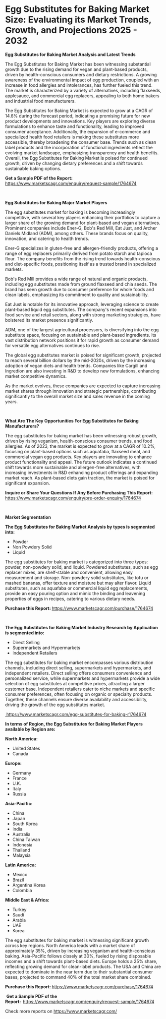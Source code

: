 <p><h1>Egg Substitutes for Baking Market Size: Evaluating its Market Trends, Growth, and Projections 2025 - 2032</h1></p><p><strong>Egg Substitutes for Baking Market Analysis and Latest Trends</strong></p>
<p><p>The Egg Substitutes for Baking Market has been witnessing substantial growth due to the rising demand for vegan and plant-based products, driven by health-conscious consumers and dietary restrictions. A growing awareness of the environmental impact of egg production, coupled with an increase in food allergies and intolerances, has further fueled this trend. The market is characterized by a variety of alternatives, including flaxseeds, applesauce, and commercial egg replacers, appealing to both home bakers and industrial food manufacturers.</p><p>The Egg Substitutes for Baking Market is expected to grow at a CAGR of 14.6% during the forecast period, indicating a promising future for new product developments and innovations. Key players are exploring diverse formulations to enhance taste and functionality, leading to improved consumer acceptance. Additionally, the expansion of e-commerce and specialized health food retailers is making these substitutes more accessible, thereby broadening the consumer base. Trends such as clean label products and the incorporation of functional ingredients reflect the evolving market landscape, emphasizing transparency and health benefits. Overall, the Egg Substitutes for Baking Market is poised for continued growth, driven by changing dietary preferences and a shift towards sustainable baking options.</p></p>
<p><strong>Get a Sample PDF of the Report:&nbsp;</strong> <a href="https://www.marketscagr.com/enquiry/request-sample/1764674?utm_campaign=2276&utm_medium=2&utm_source=Github&utm_content=ia&utm_term=15022025&utm_id=egg-substitutes-for-baking">https://www.marketscagr.com/enquiry/request-sample/1764674</a></p>
<p>&nbsp;</p>
<p><strong>Egg Substitutes for Baking Major Market Players</strong></p>
<p><p>The egg substitutes market for baking is becoming increasingly competitive, with several key players enhancing their portfolios to capture a larger share of the growing demand for plant-based and vegan alternatives. Prominent companies include Ener-G, Bob's Red Mill, Eat Just, and Archer Daniels Midland (ADM), among others. These brands focus on quality, innovation, and catering to health trends.</p><p>Ener-G specializes in gluten-free and allergen-friendly products, offering a range of egg replacers primarily derived from potato starch and tapioca flour. The company benefits from the rising trend towards health-conscious and diet-specific foods, positioning itself as a trusted brand in specialized markets.</p><p>Bob's Red Mill provides a wide range of natural and organic products, including egg substitutes made from ground flaxseed and chia seeds. The brand has seen growth due to consumer preference for whole foods and clean labels, emphasizing its commitment to quality and sustainability.</p><p>Eat Just is notable for its innovative approach, leveraging science to create plant-based liquid egg substitutes. The company's recent expansions into food service and retail sectors, along with strong marketing strategies, have bolstered its market presence significantly.</p><p>ADM, one of the largest agricultural processors, is diversifying into the egg substitute space, focusing on sustainable and plant-based ingredients. Its vast distribution network positions it for rapid growth as consumer demand for versatile egg alternatives continues to rise.</p><p>The global egg substitutes market is poised for significant growth, projected to reach several billion dollars by the mid-2020s, driven by the increasing adoption of vegan diets and health trends. Companies like Cargill and Ingredion are also investing in R&D to develop new formulations, enhancing market competitive dynamics.</p><p>As the market evolves, these companies are expected to capture increasing market shares through innovation and strategic partnerships, contributing significantly to the overall market size and sales revenue in the coming years.</p></p>
<p>&nbsp;</p>
<p><strong>What Are The Key Opportunities For Egg Substitutes for Baking Manufacturers?</strong></p>
<p><p>The egg substitutes for baking market has been witnessing robust growth, driven by rising veganism, health-conscious consumer trends, and food allergies. As of 2023, the market is expected to grow at a CAGR of 10.2%, focusing on plant-based options such as aquafaba, flaxseed meal, and commercial vegan egg products. Key players are innovating to enhance product functionality and appeal. The future outlook indicates a continued shift towards more sustainable and allergen-free alternatives, with increasing investments in R&D enhancing product offerings and expanding market reach. As plant-based diets gain traction, the market is poised for significant expansion.</p></p>
<p><strong>Inquire or Share Your Questions If Any Before Purchasing This Report:</strong> <a href="https://www.marketscagr.com/enquiry/pre-order-enquiry/1764674?utm_campaign=2276&utm_medium=2&utm_source=Github&utm_content=ia&utm_term=15022025&utm_id=egg-substitutes-for-baking">https://www.marketscagr.com/enquiry/pre-order-enquiry/1764674</a></p>
<p>&nbsp;</p>
<p><strong>Market Segmentation</strong></p>
<p><strong>The Egg Substitutes for Baking Market Analysis by types is segmented into:</strong></p>
<p><ul><li>Powder</li><li>Non Powdery Solid</li><li>Liquid</li></ul></p>
<p><p>The egg substitutes for baking market is categorized into three types: powder, non-powdery solid, and liquid. Powdered substitutes, such as egg replacer mixes, are shelf-stable and convenient, allowing easy measurement and storage. Non-powdery solid substitutes, like tofu or mashed bananas, offer texture and moisture but may alter flavor. Liquid substitutes, such as aquafaba or commercial liquid egg replacements, provide an easy pouring option and mimic the binding and leavening properties of eggs in recipes, catering to various dietary needs.</p></p>
<p><strong>Purchase this Report:&nbsp;</strong><a href="https://www.marketscagr.com/purchase/1764674?utm_campaign=2276&utm_medium=2&utm_source=Github&utm_content=ia&utm_term=15022025&utm_id=egg-substitutes-for-baking">https://www.marketscagr.com/purchase/1764674</a></p>
<p>&nbsp;</p>
<p><strong>The Egg Substitutes for Baking Market Industry Research by Application is segmented into:</strong></p>
<p><ul><li>Direct Selling</li><li>Supermarkets and Hypermarkets</li><li>Independent Retailers</li></ul></p>
<p><p>The egg substitutes for baking market encompasses various distribution channels, including direct selling, supermarkets and hypermarkets, and independent retailers. Direct selling offers consumers convenience and personalized service, while supermarkets and hypermarkets provide a wide selection of egg substitutes at competitive prices, attracting a larger customer base. Independent retailers cater to niche markets and specific consumer preferences, often focusing on organic or specialty products. Together, these channels ensure diverse availability and accessibility, driving the growth of the egg substitutes market.</p></p>
<p><a href="https://www.marketscagr.com/egg-substitutes-for-baking-r1764674?utm_campaign=2276&utm_medium=2&utm_source=Github&utm_content=ia&utm_term=15022025&utm_id=egg-substitutes-for-baking">&nbsp;https://www.marketscagr.com/egg-substitutes-for-baking-r1764674</a></p>
<p><strong>In terms of Region, the Egg Substitutes for Baking Market Players available by Region are:</strong></p>
<p>
    <p> <strong> North America: </strong>
        <ul>
            <li>United States</li>
            <li>Canada</li>
        </ul>
        </p> 
    <p> <strong> Europe: </strong>
        <ul>
            <li>Germany</li>
            <li>France</li>
            <li>U.K.</li>
            <li>Italy</li>
            <li>Russia</li>
        </ul>
        </p> 
    <p> <strong> Asia-Pacific: </strong>
        <ul>
            <li>China</li>
            <li>Japan</li>
            <li>South Korea</li>
            <li>India</li>
            <li>Australia</li>
            <li>China Taiwan</li>
            <li>Indonesia</li>
            <li>Thailand</li>
            <li>Malaysia</li>
        </ul>
        </p> 
    <p> <strong> Latin America: </strong>
        <ul>
            <li>Mexico</li>
            <li>Brazil</li>
            <li>Argentina Korea</li>
            <li>Colombia</li>
        </ul>
        </p> 
    <p> <strong> Middle East & Africa: </strong>
        <ul>
            <li>Turkey</li>
            <li>Saudi</li>
            <li>Arabia</li>
            <li>UAE</li>
            <li>Korea</li>
        </ul>
    </p>
    </p>
<p><p>The egg substitutes for baking market is witnessing significant growth across key regions. North America leads with a market share of approximately 35%, driven by increasing veganism and health-conscious baking. Asia-Pacific follows closely at 30%, fueled by rising disposable incomes and a shift towards plant-based diets. Europe holds a 25% share, reflecting growing demand for clean-label products. The USA and China are expected to dominate in the near term due to their substantial consumer bases, projected to command 40% of the total market share combined.</p></p>
<p><strong>Purchase this Report: </strong><a href="https://www.marketscagr.com/purchase/1764674?utm_campaign=2276&utm_medium=2&utm_source=Github&utm_content=ia&utm_term=15022025&utm_id=egg-substitutes-for-baking">https://www.marketscagr.com/purchase/1764674</a></p>
<p>&nbsp;<strong>Get a Sample PDF of the Report:&nbsp;&nbsp;</strong><a href="https://www.marketscagr.com/enquiry/request-sample/1764674?utm_campaign=2276&utm_medium=2&utm_source=Github&utm_content=ia&utm_term=15022025&utm_id=egg-substitutes-for-baking">https://www.marketscagr.com/enquiry/request-sample/1764674</a></p>
<p><strong></strong></p>
<p>Check more reports on <a href="https://www.marketscagr.com/?utm_campaign=2276&utm_medium=2&utm_source=Github&utm_content=ia&utm_term=15022025&utm_id=egg-substitutes-for-baking">https://www.marketscagr.com/</a></p>